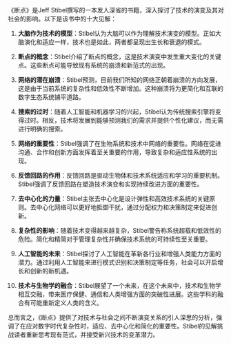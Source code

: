 《断点》是Jeff Stibel撰写的一本发人深省的书籍，深入探讨了技术的演变及其对社会的影响。以下是该书中的十大见解：

1. **大脑作为技术的模型**：Stibel认为大脑可以作为理解技术演变的模型。正如大脑演化和适应一样，技术也是如此，两者都呈现出生长和衰退的模式。

2. **断点的概念**：Stibel介绍了断点的概念，这是技术演变中发生重大变化的关键点。这些断点可能导致现有系统的崩溃和新范式的出现。

3. **网络的潜在崩溃**：Stibel预测，目前我们所知的网络正朝着崩溃的方向发展，这是由于当前系统的复杂性和低效性不断增加。这种崩溃将为更简化和互联的数字生态系统铺平道路。

4. **搜索的过时**：随着人工智能和机器学习的兴起，Stibel认为传统搜索引擎将变得过时。相反，技术将发展到能够预测我们的需求并提供个性化建议，而无需进行明确的搜索。

5. **网络的重要性**：Stibel强调了在生物系统和技术中网络的重要性。网络在促进沟通、合作和创新方面发挥着至关重要的作用，导致复杂和适应性系统的出现。

6. **反馈回路的作用**：反馈回路是驱动生物体和技术系统适应和学习的重要机制。Stibel强调了反馈回路在塑造技术演变和实现持续改进方面的重要性。

7. **去中心化的力量**：Stibel主张去中心化是设计弹性和高效技术系统的关键原则。去中心化网络可以更好地抵御干扰，通过分配权力和决策制定来促进创新。

8. **复杂性的影响**：随着技术变得越来越复杂，Stibel警告称系统超载和低效性的危险。简化和精简对于管理复杂性并确保技术系统的可持续性至关重要。

9. **人工智能的未来**：Stibel探讨了人工智能在革新各行业和增强人类能力方面的潜力。通过利用人工智能来进行模式识别和决策制定等任务，社会可以开启增长和创新的新机遇。

10. **技术与生物学的融合**：Stibel展望了一个未来，在这个未来中，技术和生物学相互交融，带来医疗保健、通信和人类增强方面的突破性进展。这些学科的融合有可能重新定义人类的含义。

总而言之，《断点》提供了对技术与社会之间不断演变关系的引人深思的分析，强调了在应对数字时代复杂性时，适应、去中心化和简化的重要性。Stibel的见解挑战读者重新思考现有范式，并接受新兴技术的变革潜力。